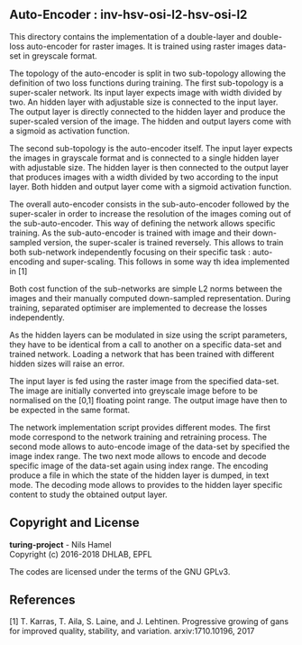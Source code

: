 ## Auto-Encoder : inv-hsv-osi-l2-hsv-osi-l2

This directory contains the implementation of a double-layer and double-loss
auto-encoder for raster images. It is trained using raster images data-set in
greyscale format.

The topology of the auto-encoder is split in two sub-topology allowing the
definition of two loss functions during training. The first sub-topology is
a super-scaler network. Its input layer expects image with width divided by
two. An hidden layer with adjustable size is connected to the input layer. The
output layer is directly connected to the hidden layer and produce the super-scaled
version of the image. The hidden and output layers come with a sigmoid as
activation function.

The second sub-topology is the auto-encoder itself. The input layer expects the
images in grayscale format and is connected to a single hidden layer with adjustable
size. The hidden layer is then connected to the output layer that produces images
with a width divided by two according to the input layer. Both hidden and output
layer come with a sigmoid activation function.

The overall auto-encoder consists in the sub-auto-encoder followed by the super-scaler
in order to increase the resolution of the images coming out of the sub-auto-encoder.
This way of defining the network allows specific training. As the sub-auto-encoder
is trained with image and their down-sampled version, the super-scaler is trained
reversely. This allows to train both sub-network independently focusing on their 
specific task : auto-encoding and super-scaling. This follows in some way th
idea implemented in [1]

Both cost function of the sub-networks are simple L2 norms between the images and
their manually computed down-sampled representation. During training, separated
optimiser are implemented to decrease the losses independently.

As the hidden layers can be modulated in size using the script parameters, they
have to be identical from a call to another on a specific data-set and trained
network. Loading a network that has been trained with different hidden sizes
will raise an error.

The input layer is fed using the raster image from the specified data-set. The
image are initially converted into greyscale image before to be normalised on the
[0,1] floating point range. The output image have then to be expected in the same
format.

The network implementation script provides different modes. The first mode
correspond to the network training and retraining process. The second mode
allows to auto-encode image of the data-set by specified the image index range.
The two next mode allows to encode and decode specific image of the data-set again
using index range. The encoding produce a file in which the state of the hidden
layer is dumped, in text mode. The decoding mode allows to provides to the hidden
layer specific content to study the obtained output layer.

## Copyright and License

**turing-project** - Nils Hamel <br >
Copyright (c) 2016-2018 DHLAB, EPFL

The codes are licensed under the terms of the GNU GPLv3.

## References

[1] T. Karras, T. Aila, S. Laine, and J. Lehtinen. Progressive growing of gans for improved quality, stability, and variation. arxiv:1710.10196, 2017
